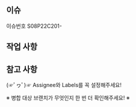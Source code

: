 ## 이슈

이슈번호 S08P22C201-

## 작업 사항

<!-- 작업한 내용을 적어주세요. -->

## 참고 사항

<!-- 공유할 내용, 스크린샷 등을 넣어 주세요. -->


(☞ﾟヮﾟ)☞ Assignee와 Labels를 꼭 설정해주세요!

※ 병합 대상 브랜치가 무엇인지 한 번 더 확인해주세요! ※
